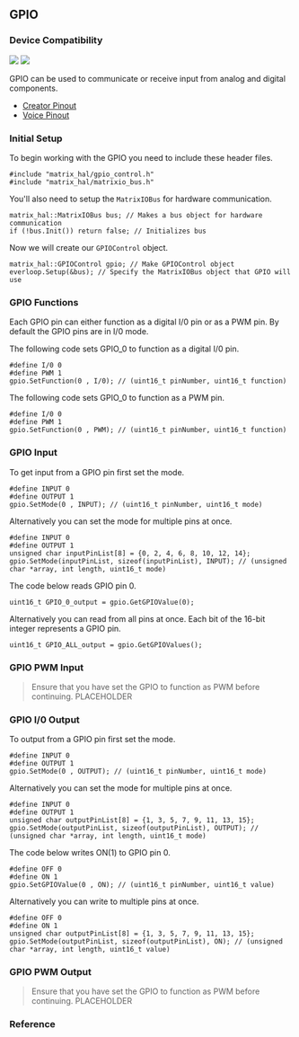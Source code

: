 <h2 style="padding-top:0">GPIO</h2>

### Device Compatibility
<img class="creator-compatibility-icon" src="../../img/creator-icon.svg">
<img class="voice-compatibility-icon" src="../../img/voice-icon.svg">

GPIO can be used to communicate or receive input from analog and digital components.

* [Creator Pinout](/matrix-creator/resources/pinout.md)
* [Voice Pinout](/matrix-voice/resources/pinout.md)

### Initial Setup

To begin working with the GPIO you need to include these header files.

```language-cpp
#include "matrix_hal/gpio_control.h"
#include "matrix_hal/matrixio_bus.h"
```

You'll also need to setup the `MatrixIOBus` for hardware communication.

```language-cpp
matrix_hal::MatrixIOBus bus; // Makes a bus object for hardware communication
if (!bus.Init()) return false; // Initializes bus
```

Now we will create our `GPIOControl` object.

```language-cpp
matrix_hal::GPIOControl gpio; // Make GPIOControl object
everloop.Setup(&bus); // Specify the MatrixIOBus object that GPIO will use
```

### GPIO Functions

Each GPIO pin can either function as a digital I/0 pin or as a PWM pin. By default the GPIO pins are in I/0 mode.

The following code sets GPIO_0 to function as a digital I/0 pin.

```language-cpp
#define I/0 0
#define PWM 1
gpio.SetFunction(0 , I/0); // (uint16_t pinNumber, uint16_t function)
```

The following code sets GPIO_0 to function as a PWM pin.

```language-cpp
#define I/0 0
#define PWM 1
gpio.SetFunction(0 , PWM); // (uint16_t pinNumber, uint16_t function)
```

### GPIO Input

To get input from a GPIO pin first set the mode.

```language-cpp
#define INPUT 0
#define OUTPUT 1
gpio.SetMode(0 , INPUT); // (uint16_t pinNumber, uint16_t mode)
```

Alternatively you can set the mode for multiple pins at once.

```language-cpp
#define INPUT 0
#define OUTPUT 1
unsigned char inputPinList[8] = {0, 2, 4, 6, 8, 10, 12, 14};
gpio.SetMode(inputPinList, sizeof(inputPinList), INPUT); // (unsigned char *array, int length, uint16_t mode)
```

The code below reads GPIO pin 0.

```language-cpp
uint16_t GPIO_0_output = gpio.GetGPIOValue(0);
```

Alternatively you can read from all pins at once.
Each bit of the 16-bit integer represents a GPIO pin.

```language-cpp
uint16_t GPIO_ALL_output = gpio.GetGPIOValues();
```

### GPIO PWM Input
>Ensure that you have set the GPIO to function as PWM before continuing.
PLACEHOLDER

### GPIO I/0 Output

To output from a GPIO pin first set the mode.

```language-cpp
#define INPUT 0
#define OUTPUT 1
gpio.SetMode(0 , OUTPUT); // (uint16_t pinNumber, uint16_t mode)
```

Alternatively you can set the mode for multiple pins at once.

```language-cpp
#define INPUT 0
#define OUTPUT 1
unsigned char outputPinList[8] = {1, 3, 5, 7, 9, 11, 13, 15};
gpio.SetMode(outputPinList, sizeof(outputPinList), OUTPUT); // (unsigned char *array, int length, uint16_t mode)
```

The code below writes ON(1) to GPIO pin 0.

```language-cpp
#define OFF 0
#define ON 1
gpio.SetGPIOValue(0 , ON); // (uint16_t pinNumber, uint16_t value)
```

Alternatively you can write to multiple pins at once.

```language-cpp
#define OFF 0
#define ON 1
unsigned char outputPinList[8] = {1, 3, 5, 7, 9, 11, 13, 15};
gpio.SetMode(outputPinList, sizeof(outputPinList), ON); // (unsigned char *array, int length, uint16_t value)
```

### GPIO PWM Output
>Ensure that you have set the GPIO to function as PWM before continuing.
PLACEHOLDER

### Reference
